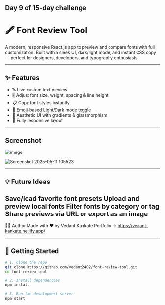 ## Day 9 of 15-day challenge

# 🖋️ Font Review Tool

A modern, responsive React.js app to preview and compare fonts with full customization. Built with a sleek UI, dark/light mode, and instant CSS copy — perfect for designers, developers, and typography enthusiasts.

---

## ✨ Features

- 🔤 Live custom text preview
- 🎚️ Adjust font size, weight, spacing & line height
- 📋 Copy font styles instantly
- 🌙 Emoji-based Light/Dark mode toggle
- 🌈 Aesthetic UI with gradients & glassmorphism
- 📱 Fully responsive layout

---
## Screenshot 

![image](https://github.com/user-attachments/assets/5b427371-8e66-47ee-af61-0f305f10432e)

![Screenshot 2025-05-11 105523](https://github.com/user-attachments/assets/9876c374-1c6d-4467-b1cf-71bb8eb0dc8c)

---

## 💡 Future Ideas
Save/load favorite font presets
Upload and preview local fonts
Filter fonts by category or tag
Share previews via URL or export as an image
---

👨‍💻 Author
Made with ❤️ by Vedant Kankate
Portfolio -> https://vedant-kankate.netlify.app/

---
## 🚀 Getting Started

```bash
# 1. Clone the repo
git clone https://github.com/vedant2402/font-review-tool.git
cd font-review-tool

# 2. Install dependencies
npm install

# 3. Run the development server
npm start
